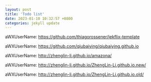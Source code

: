 ```yaml
---
layout: post
title: 'Todo list'
date: 2023-01-10 10:32:57 +0800
categories: jekyll update
---
```


aWXUserName:
https://github.com/thiagorossener/jekflix-template

aWXUserName:
https://github.com/qiubaiying/qiubaiying.github.io

aWXUserName:
http://zhenglin-li.github.io/amazona/

aWXUserName:
http://zhenglin-li.github.io/ZhengLin-Li.github.io.new/

aWXUserName:
http://zhenglin-li.github.io/ZhengLin-Li.github.io.old/
